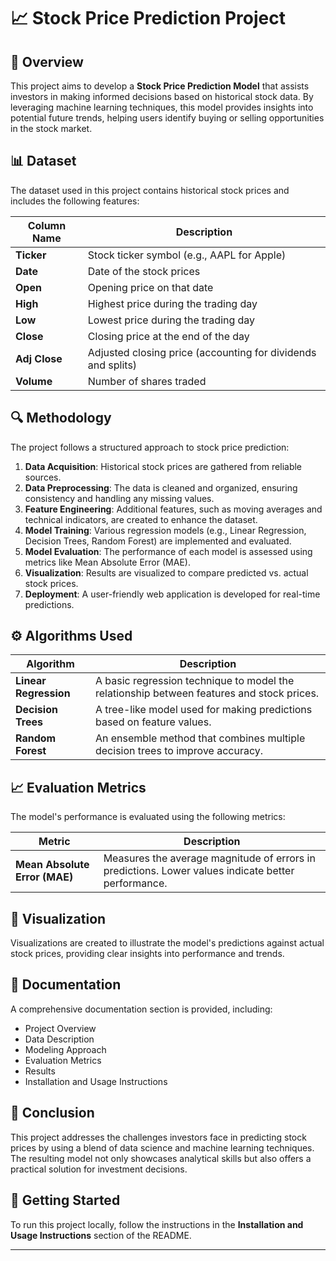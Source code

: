 # 📈 Stock Price Prediction Project

## 🚀 Overview
This project aims to develop a **Stock Price Prediction Model** that assists investors in making informed decisions based on historical stock data. By leveraging machine learning techniques, this model provides insights into potential future trends, helping users identify buying or selling opportunities in the stock market.

## 📊 Dataset
The dataset used in this project contains historical stock prices and includes the following features:

| Column Name | Description                                                  |
|-------------|--------------------------------------------------------------|
| **Ticker**  | Stock ticker symbol (e.g., AAPL for Apple)                  |
| **Date**    | Date of the stock prices                                     |
| **Open**    | Opening price on that date                                   |
| **High**    | Highest price during the trading day                         |
| **Low**     | Lowest price during the trading day                          |
| **Close**   | Closing price at the end of the day                          |
| **Adj Close**| Adjusted closing price (accounting for dividends and splits)|
| **Volume**  | Number of shares traded                                      |

## 🔍 Methodology
The project follows a structured approach to stock price prediction:

1. **Data Acquisition**: Historical stock prices are gathered from reliable sources.
2. **Data Preprocessing**: The data is cleaned and organized, ensuring consistency and handling any missing values.
3. **Feature Engineering**: Additional features, such as moving averages and technical indicators, are created to enhance the dataset.
4. **Model Training**: Various regression models (e.g., Linear Regression, Decision Trees, Random Forest) are implemented and evaluated.
5. **Model Evaluation**: The performance of each model is assessed using metrics like Mean Absolute Error (MAE).
6. **Visualization**: Results are visualized to compare predicted vs. actual stock prices.
7. **Deployment**: A user-friendly web application is developed for real-time predictions.

## ⚙️ Algorithms Used
| Algorithm                   | Description                                                  |
|-----------------------------|--------------------------------------------------------------|
| **Linear Regression**       | A basic regression technique to model the relationship between features and stock prices. |
| **Decision Trees**          | A tree-like model used for making predictions based on feature values. |
| **Random Forest**           | An ensemble method that combines multiple decision trees to improve accuracy. |

## 📈 Evaluation Metrics
The model's performance is evaluated using the following metrics:

| Metric                     | Description                                                   |
|----------------------------|---------------------------------------------------------------|
| **Mean Absolute Error (MAE)** | Measures the average magnitude of errors in predictions. Lower values indicate better performance. |

## 🎨 Visualization
Visualizations are created to illustrate the model's predictions against actual stock prices, providing clear insights into performance and trends.

## 📖 Documentation
A comprehensive documentation section is provided, including:
- Project Overview
- Data Description
- Modeling Approach
- Evaluation Metrics
- Results
- Installation and Usage Instructions

## 🌟 Conclusion
This project addresses the challenges investors face in predicting stock prices by using a blend of data science and machine learning techniques. The resulting model not only showcases analytical skills but also offers a practical solution for investment decisions.

## 🔗 Getting Started
To run this project locally, follow the instructions in the **Installation and Usage Instructions** section of the README.

---
